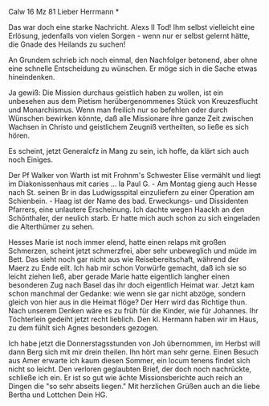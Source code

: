  Calw 16 Mz 81
Lieber Herrmann <Mogl>*

Das war doch eine starke Nachricht. Alexs II Tod! Ihm selbst vielleicht eine Erlösung, jedenfalls von vielen Sorgen - wenn nur er selbst gelernt hätte, die Gnade des Heilands zu suchen!

An Grundem schrieb ich noch einmal, den Nachfolger betonend, aber ohne eine schnelle Entscheidung zu wünschen. Er möge sich in die Sache etwas hineindenken.

Ja gewiß: Die Mission durchaus geistlich haben zu wollen, ist ein unbesehen aus dem Pietism herübergenommenes Stück von Kreuzesflucht und Monarchismus. Wenn man freilich nur so befehlen oder durch Wünschen bewirken könnte, daß alle Missionare ihre ganze Zeit zwischen Wachsen in Christo und geistlichem Zeugniß vertheilten, so ließe es sich hören.

Es scheint, jetzt Generalcfz in Mang zu sein, ich hoffe, da klärt sich auch noch Einiges.

Der Pf Walker von Warth ist mit Frohnm's Schwester Elise vermählt und liegt im Diakonissenhaus mit caries … la Paul G. - Am Montag gieng auch Hesse nach St. seinen Br in das Ludwigsspital einzuliefern zu einer Operation am Schienbein. - Haag ist der Name des bad. Erweckungs- und Dissidenten Pfarrers, eine unlautere Erscheinung. Ich dachte wegen Haackh an den Schönthaler, der neulich starb. Er hatte mich auch schon zu sich eingeladen die Alterthümer zu sehen.

Hesses Marie ist noch immer elend, hatte einen relaps mit großen Schmerzen, scheint jetzt schmerzfrei, aber sehr unbeweglich und müde im Bett. Das sieht noch gar nicht aus wie Reisebereitschaft, während der Maerz zu Ende eilt. Ich hab mir schon Vorwürfe gemacht, daß ich sie so leicht ziehen ließ, aber gerade Marie hatte eigentlich langher einen besonderen Zug nach Basel das ihr doch eigentlich Heimat war. Jetzt kam schon manchmal der Gedanke: wie wenn sie gar nicht abzöge, sondern gleich von hier aus in die Heimat flöge? Der Herr wird das Richtige thun. Nach unserem Denken wäre es zu früh für die Kinder, wie für Johannes. Ihr Töchterlein gedeiht jetzt recht lieblich. Den kl. Hermann haben wir im Haus, zu dem fühlt sich Agnes besonders gezogen.

Ich habe jetzt die Donnerstagsstunden von Joh übernommen, im Herbst will dann Berg sich mit mir drein theilen. Ihn hört man sehr gerne. Einen Besuch aus Amer erwarte ich kaum diesen Sommer, ein locum tenens findet sich nicht so leicht. Den verloren geglaubten Brief, der doch noch nachrückte, schließe ich ein. Er ist so gut wie ächte Missionsberichte auch reich an Dingen die "so sehr abseits liegen." Mit herzlichen Grüßen auch an die liebe Bertha und Lottchen
 Dein HG.

